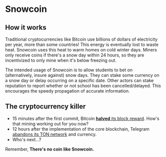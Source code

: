 # Snowcoin
## How it works
Traditional cryptocurrencies like Bitcoin use billions of dollars of electricity
per year, more than some countries! This energy is eventually lost to waste heat.
Snowcoin uses this heat to warm homes on cold winter days. Miners only receive
coins if there's a snow day within 24 hours, so they are incentivized to only
mine when it's below freezing out.

The intended usage of Snowcoin is to allow students to bet on (alternatively,
insure against) snow days. They can stake some currency on a snow day or delay
occurring on a specific date. Other actors can stake reputation to report
whether or not school has been cancelled/delayed. This encourages the speedy
propagation of accurate information.

## The cryptocurrency killer
* 15 minutes after the first commit, Bitcoin [**halved** its block reward](https://www.blockchain.com/btc/block/630000). How's that mining working out for you now?
* 12 hours after the implementation of the core blockchain, Telegram [abandons its TON network](https://telegra.ph/What-Was-TON-And-Why-It-Is-Over-05-12) and currency.
* Who's next...?

Remember, **There's no coin like Snowcoin.**
